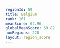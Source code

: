 ```yaml
---
regionId: 59
title: Belgium
rank: 161
meanScore: 64.96
globalMeanScore: 69.82
numRegions: 220
layout: region_score
---
```

